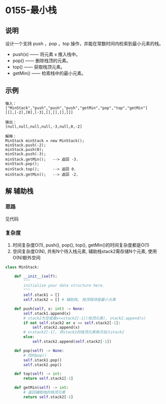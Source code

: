 # 0155-最小栈

## 说明
设计一个支持 push ，pop ，top 操作，并能在常数时间内检索到最小元素的栈。
- push(x) —— 将元素 x 推入栈中。
- pop() —— 删除栈顶的元素。
- top() —— 获取栈顶元素。
- getMin() —— 检索栈中的最小元素。

## 示例
```
输入：
["MinStack","push","push","push","getMin","pop","top","getMin"]
[[],[-2],[0],[-3],[],[],[],[]]

输出：
[null,null,null,null,-3,null,0,-2]

解释：
MinStack minStack = new MinStack();
minStack.push(-2);
minStack.push(0);
minStack.push(-3);
minStack.getMin();   --> 返回 -3.
minStack.pop();
minStack.top();      --> 返回 0.
minStack.getMin();   --> 返回 -2.
```

## 解 辅助栈

### 思路
见代码

### 复杂度
1. 时间复杂度O(1), push(), pop(), top(), getMin()的时间复杂度都是O(1)
2. 空间复杂度O(N), 共有N个待入栈元素, 辅助栈stack2需存储N个元素, 使用O(N)额外空间

```python
class MinStack:

    def __init__(self):
        """
        initialize your data structure here.
        """
        self.stack1 = []
        self.stack2 = [] # 辅助栈, 栈顶保持是最小元素

    def push(self, x: int) -> None:
        self.stack1.append(x)
        # stack2为空或者x<=stack2[-1](栈顶元素), stack2.append(x)
        if not self.stack2 or x <= self.stack2[-1]:
            self.stack2.append(x)
        # x>stack2[-1], 将stack2的栈顶元素再次加入stack2
        else:
            self.stack2.append(self.stack2[-1])

    def pop(self) -> None:
        # 同时pop()
        self.stack1.pop()
        self.stack2.pop()

    def top(self) -> int:
        return self.stack1[-1]

    def getMin(self) -> int:
        # 返回辅助栈的栈顶元素
        return self.stack2[-1]
```